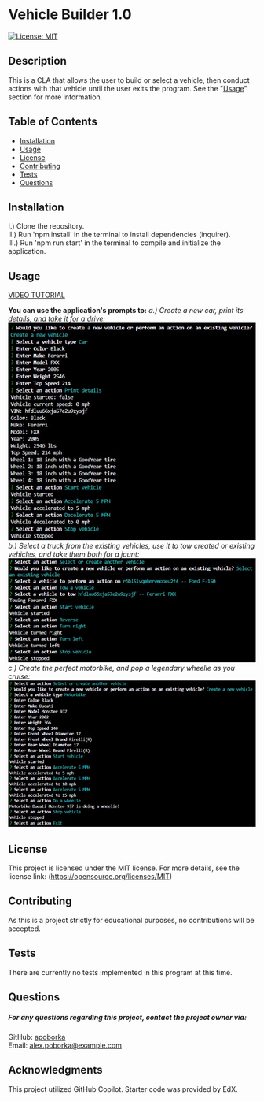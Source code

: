 
  # Vehicle Builder 1.0
  [![License: MIT](https://img.shields.io/badge/License-MIT-yellow.svg)](https://opensource.org/licenses/MIT)

  ## Description
  This is a CLA that allows the user to build or select a vehicle, then conduct actions with that vehicle until the user exits the program. See the "[Usage](#usage)" section for more information.



  ## Table of Contents
  - [Installation](#installation)
  - [Usage](#usage)
  - [License](#license)
  - [Contributing](#contributing)
  - [Tests](#tests)
  - [Questions](#questions)

  ## Installation
  I.) Clone the repository.\
  II.) Run 'npm install' in the terminal to install dependencies (inquirer).\
  III.) Run 'npm run start' in the terminal to compile and initialize the application.

  ## Usage
  [VIDEO TUTORIAL]()

  **You can use the application's prompts to:**
  *a.) Create a new car, print its details, and take it for a drive:*
    ![Create a vehicle](./screenshots/Create%20a%20Vehicle.jpg)
  *b.) Select a truck from the existing vehicles, use it to tow created or existing vehicles, and take them both for a jaunt:*
    ![Select the existing F-150 and tow your created vehicle](./screenshots/Select%20a%20Vehicle%20and%20Tow%20a%20Created%20Vehicle.jpg)
  *c.) Create the perfect motorbike, and pop a legendary wheelie as you cruise:*
    ![Create a motorbike and pop a wheelie](./screenshots/Create%20a%20Motorcycle%20and%20Do%20a%20Wheelie.jpg)
  

  ## License
  This project is licensed under the MIT license. For more details, see the license link: (https://opensource.org/licenses/MIT)

  ## Contributing
  As this is a project strictly for educational purposes, no contributions will be accepted.

  ## Tests
  There are currently no tests implemented in this program at this time.

  ## Questions
##### For any questions regarding this project, contact the project owner via: 
  GitHub: [apoborka](https://github.com/apoborka)\
  Email: alex.poborka@example.com

  ## Acknowledgments
  This project utilized GitHub Copilot.
  Starter code was provided by EdX.
  